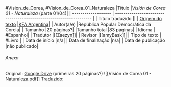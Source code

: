 #Vision_de_Corea, #Vision_de_Corea_01_Naturaleza 
|Título               |_Visión de Corea 01 - Naturaleza_ (parte 01/04)|
| ------------------- | ------------------------------------------------------------------ |
| Título traduzido    ||
| [Origem do texto](https://kfaargentina.files.wordpress.com/2019/03/vision-de-corea-1-naturaleza.pdf)   |[KFA Argentina](https://kfaargentina.files.wordpress.com/2019/03/vision-de-corea-1-naturaleza.pdf)|
| Autor(a/e)          |República Popular Democrática da Coreia|
| Tamanho             |20 páginas?|
|Tamanho total        |83 páginas|
| Idioma              | #Espanhol|
| Tradutor            |[[Zaezyn]]|
| Revisor             |[[amyBask]]|
| Tipo de texto       | #Livro |
| Data de início      |n/a|
| Data de finalização |n/a|
| Data de publicação  |não publicado|


###### Anexo
Original: [Google Drive](https://drive.google.com/drive/folders/0B5aXB074TCjIZVJoWlktUU1WeGs?resourcekey=0-GvnL_D82eufCFbNEierNeA) (primeiras 20 páginas?)
![[Visión de Corea 01 - Naturaleza.pdf]]
Traduzido:
